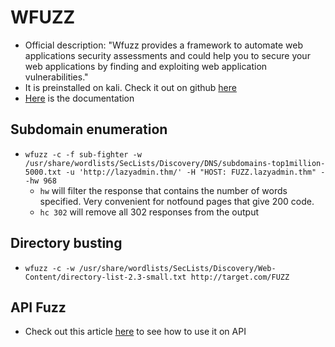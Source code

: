 # WFUZZ

- Official description: "Wfuzz provides a framework to automate web applications security assessments and could help you to secure your web applications by finding and exploiting web application vulnerabilities."
- It is preinstalled on kali. Check it out on github [here](https://github.com/xmendez/wfuzz)
- [Here](https://wfuzz.readthedocs.io/en/latest/) is the documentation

## Subdomain enumeration

- `wfuzz -c -f sub-fighter -w /usr/share/wordlists/SecLists/Discovery/DNS/subdomains-top1million-5000.txt -u 'http://lazyadmin.thm/' -H "HOST: FUZZ.lazyadmin.thm" --hw 968`
  - `hw` will filter the response that contains the number of words specified. Very convenient for notfound pages that give 200 code.
  - `hc 302` will remove all 302 responses from the output

## Directory busting

- `wfuzz -c -w /usr/share/wordlists/SecLists/Discovery/Web-Content/directory-list-2.3-small.txt http://target.com/FUZZ`

## API Fuzz

- Check out this article [here](/web-pentest/API.md#wfuzz) to see how to use it on API

